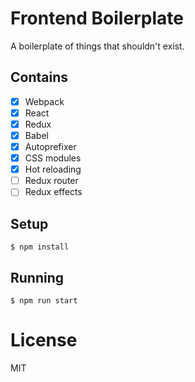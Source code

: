 
# Frontend Boilerplate

A boilerplate of things that shouldn't exist.

## Contains

- [x] Webpack
- [x] React
- [x] Redux
- [x] Babel
- [x] Autoprefixer
- [x] CSS modules
- [x] Hot reloading
- [ ] Redux router
- [ ] Redux effects

## Setup

```
$ npm install
```

## Running

```
$ npm run start
```

# License

MIT